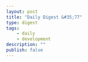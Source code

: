 ```yaml
---
layout: post
title: "Daily Digest &#35;77"
type: digest
tags: 
    - daily
    - development
description: ""
publish: false
---
```

